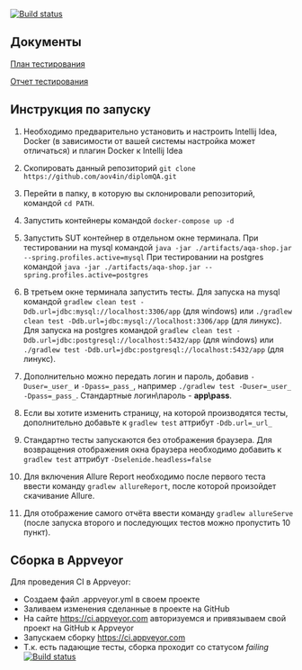 [![Build status](https://ci.appveyor.com/api/projects/status/re977hbtuimitg3o?svg=true)](https://ci.appveyor.com/project/aov4in/diplomqa)
## Документы
[План тестирования](/Documents/Plan.md)

[Отчет тестирования](/Documents/Report.md)

## Инструкция по запуску

1. Необходимо предварительно установить и настроить Intellij Idea, Docker (в зависимости от вашей системы настройка может отличаться) и плагин Docker к Intellij Idea

2. Скопировать данный репозиторий `git clone https://github.com/aov4in/diplomQA.git`

3. Перейти в папку, в которую вы склонировали репозиторий, командой `cd PATH`.

4. Запустить контейнеры командой `docker-compose up -d`

5. Запустить SUT контейнер в отдельном окне терминала.
   При тестировании на mysql командой `java -jar ./artifacts/aqa-shop.jar --spring.profiles.active=mysql`
   При тестировании на postgres командой `java -jar ./artifacts/aqa-shop.jar --spring.profiles.active=postgres`

6. В третьем окне терминала запустить тесты.
   Для запуска на mysql командой `gradlew clean test -Ddb.url=jdbc:mysql://localhost:3306/app` (для windows) или `./gradlew clean test -Ddb.url=jdbc:mysql://localhost:3306/app` (для линукс).
   Для запуска на postgres командой `gradlew clean test -Ddb.url=jdbc:postgresql://localhost:5432/app` (для windows) или `./gradlew test -Ddb.url=jdbc:postgresql://localhost:5432/app` (для линукс).

7. Дополнительно можно передать логин и пароль, добавив `-Duser=_user_` и `-Dpass=_pass_`, например `./gradlew test -Duser=_user_ -Dpass=_pass_`. Стандартные логин\пароль - **app\pass**.

8. Если вы хотите изменить страницу, на которой производятся тесты, дополнительно добавьте к `gradlew test` аттрибут `-Ddb.url=_url_`

9. Стандартно тесты запускаются без отображения браузера. Для возвращения отображения окна браузера необходимо добавить к `gradlew test` аттрибут `-Dselenide.headless=false`

10. Для включения Allure Report необходимо после первого теста ввести команду `gradlew allureReport`, после которой произойдет скачивание Allure.

11. Для отображение самого отчёта ввести команду `gradlew allureServe` (после запуска второго и последующих тестов можно пропустить 10 пункт).

## Сборка в Appveyor
Для проведения CI в Appveyor:

* Создаем файл .appveyor.yml в своем проекте
* Заливаем изменения сделанные в проекте на GitHub
* На сайте https://ci.appveyor.com авторизуемся и привязываем свой проект на GitHub к Appveyor
* Запускаем сборку https://ci.appveyor.com
* Т.к. есть падающие тесты, сборка проходит со статусом _failing_
  [![Build status](https://ci.appveyor.com/api/projects/status/re977hbtuimitg3o?svg=true)](https://ci.appveyor.com/project/aov4in/diplomqa)